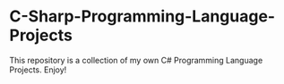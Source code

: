 # C-Sharp-Programming-Language-Projects
This repository is a collection of my own C# Programming Language Projects. Enjoy!
